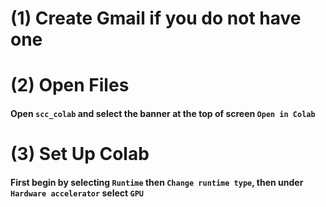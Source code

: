 # (1) Create Gmail if you do not have one
# (2) Open Files

#### Open `scc_colab` and select the banner at the top of screen `Open in Colab`


# (3) Set Up Colab
#### First begin by selecting `Runtime` then `Change runtime type`, then under `Hardware accelerator` select `GPU`
